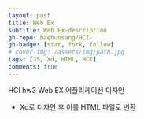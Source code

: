 ```yaml
---
layout: post
title: Web Ex
subtitle: Web Ex-description
gh-repo: baehunsang/HCI-
gh-badge: [star, fork, follow]
# cover-img: /assets/img/path.jpg
tags: [JS, Xd, HTML, HCI]
comments: true
---
```

HCI hw3 Web EX 어플리케이션 디자인

* Xd로 디자인 후 이를 HTML 파일로 변환


